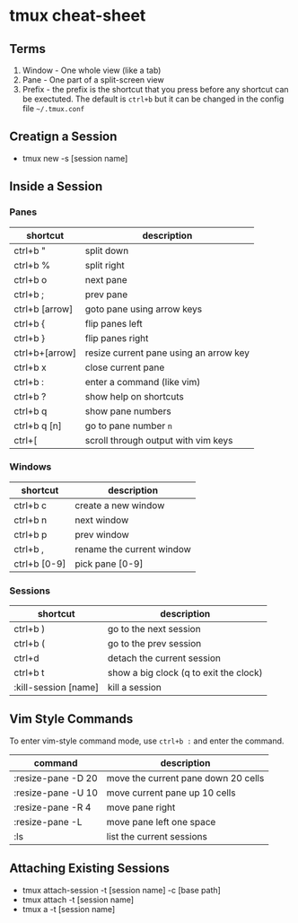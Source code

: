 # tmux cheat-sheet

## Terms
1. Window - One whole view (like a tab)
2. Pane - One part of a split-screen view
3. Prefix - the prefix is the shortcut that you press before any shortcut can be exectuted. The default is `ctrl+b` but it can be changed in the config file `~/.tmux.conf`

## Creatign a Session
- tmux new -s [session name]

## Inside a Session
### Panes
| shortcut       | description                            |
| --------       | -----------                            |
| ctrl+b "       | split down                             |
| ctrl+b %       | split right                            |
| ctrl+b o       | next pane                              |
| ctrl+b ;       | prev pane                              |
| ctrl+b [arrow] | goto pane using arrow keys             |
| ctrl+b {       | flip panes left                        |
| ctrl+b }       | flip panes right                       |
| ctrl+b+[arrow] | resize current pane using an arrow key |
| ctrl+b x       | close current pane                     |
| ctrl+b :       | enter a command (like vim)             |
| ctrl+b ?       | show help on shortcuts                 |
| ctrl+b q       | show pane numbers                      |
| ctrl+b q [n]   | go to pane number `n`                  |
| ctrl+[         | scroll through output with vim keys    |

### Windows
| shortcut       | description               |
| -------------- | -----------               |
| ctrl+b c       | create a new window       |
| ctrl+b n       | next window               |
| ctrl+b p       | prev window               |
| ctrl+b ,       | rename the current window |
| ctrl+b [0-9]   | pick pane [0-9]           |

### Sessions
| shortcut             | description                            |
| --------------       | -----------                            |
| ctrl+b )             | go to the next session                 |
| ctrl+b (             | go to the prev session                 |
| ctrl+d               | detach the current session             |
| ctrl+b t             | show a big clock (q to exit the clock) |
| :kill-session [name] | kill a session                         |

## Vim Style Commands
To enter vim-style command mode, use `ctrl+b :` and enter the command.

| command            | description                         |
| ---------------    | -----------                         |
| :resize-pane -D 20 | move the current pane down 20 cells |
| :resize-pane -U 10 | move current pane up 10 cells       |
| :resize-pane -R 4  | move pane right                     |
| :resize-pane -L    | move pane left one space            |
| :ls                | list the current sessions           |

## Attaching Existing Sessions
- tmux attach-session -t [session name] -c [base path]
- tmux attach -t [session name]
- tmux a -t [session name]

